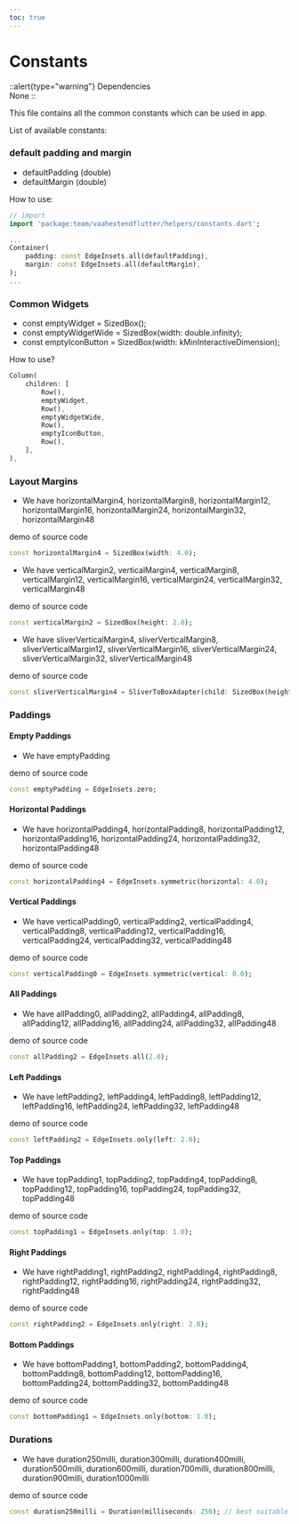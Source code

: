 ```yaml
---
toc: true
---
```


# Constants


::alert{type="warning"}
Dependencies   
None
::

This file contains all the common constants which can be used in app.

List of available constants:

### default padding and margin
- defaultPadding (double)
- defaultMargin (double)

How to use:
```dart
// import
import 'package:team/vaahextendflutter/helpers/constants.dart';

...
Container(
    padding: const EdgeInsets.all(defaultPadding),
    margin: const EdgeInsets.all(defaultMargin),
);
...
```

### Common Widgets

- const emptyWidget = SizedBox();
- const emptyWidgetWide = SizedBox(width: double.infinity);
- const emptyIconButton = SizedBox(width: kMinInteractiveDimension);

How to use?
```dart
Column(
    children: [
        Row(),
        emptyWidget,
        Row(),
        emptyWidgetWide,
        Row(),
        emptyIconButton,
        Row(),
    ],
),
```

### Layout Margins

- We have horizontalMargin4, horizontalMargin8, horizontalMargin12, horizontalMargin16, horizontalMargin24, horizontalMargin32, horizontalMargin48

demo of source code
```dart
const horizontalMargin4 = SizedBox(width: 4.0);
```

- We have verticalMargin2, verticalMargin4, verticalMargin8, verticalMargin12, verticalMargin16, verticalMargin24, verticalMargin32, verticalMargin48

demo of source code
```dart
const verticalMargin2 = SizedBox(height: 2.0);
```

- We have sliverVerticalMargin4, sliverVerticalMargin8, sliverVerticalMargin12, sliverVerticalMargin16, sliverVerticalMargin24, sliverVerticalMargin32, sliverVerticalMargin48

demo of source code
```dart
const sliverVerticalMargin4 = SliverToBoxAdapter(child: SizedBox(height: 4.0));
```

### Paddings

#### Empty Paddings
- We have emptyPadding

demo of source code
```dart
const emptyPadding = EdgeInsets.zero;
```

#### Horizontal Paddings
- We have horizontalPadding4, horizontalPadding8, horizontalPadding12, horizontalPadding16, horizontalPadding24, horizontalPadding32, horizontalPadding48

demo of source code
```dart
const horizontalPadding4 = EdgeInsets.symmetric(horizontal: 4.0);
```

#### Vertical Paddings
- We have verticalPadding0, verticalPadding2, verticalPadding4, verticalPadding8, verticalPadding12, verticalPadding16, verticalPadding24, verticalPadding32, verticalPadding48

demo of source code
```dart
const verticalPadding0 = EdgeInsets.symmetric(vertical: 0.0);
```

#### All Paddings
- We have allPadding0, allPadding2, allPadding4, allPadding8, allPadding12, allPadding16, allPadding24, allPadding32, allPadding48

demo of source code
```dart
const allPadding2 = EdgeInsets.all(2.0);
```

#### Left Paddings
- We have leftPadding2, leftPadding4, leftPadding8, leftPadding12, leftPadding16, leftPadding24, leftPadding32, leftPadding48

demo of source code
```dart
const leftPadding2 = EdgeInsets.only(left: 2.0);
```

#### Top Paddings
- We have topPadding1, topPadding2, topPadding4, topPadding8, topPadding12, topPadding16, topPadding24, topPadding32, topPadding48

demo of source code
```dart
const topPadding1 = EdgeInsets.only(top: 1.0);
```

#### Right Paddings
- We have rightPadding1, rightPadding2, rightPadding4, rightPadding8, rightPadding12, rightPadding16, rightPadding24, rightPadding32, rightPadding48

demo of source code
```dart
const rightPadding2 = EdgeInsets.only(right: 2.0);
```

#### Bottom Paddings
- We have bottomPadding1, bottomPadding2, bottomPadding4, bottomPadding8, bottomPadding12, bottomPadding16, bottomPadding24, bottomPadding32, bottomPadding48

demo of source code
```dart
const bottomPadding1 = EdgeInsets.only(bottom: 1.0);
```

### Durations
- We have duration250milli, duration300milli, duration400milli, duration500milli, duration600milli, duration700milli, duration800milli, duration900milli, duration1000milli

demo of source code
```dart
const duration250milli = Duration(milliseconds: 250); // best suitable for animations
```